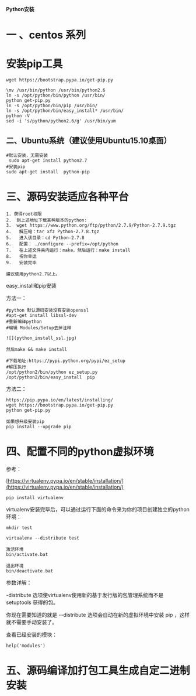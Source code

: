 **Python安装**

# 一 、centos 系列

# 安装pip工具

```
wget https://bootstrap.pypa.io/get-pip.py

\mv /usr/bin/python /usr/bin/python2.6 
ln -s /opt/python/bin/python /usr/bin/
python get-pip.py
ln -s /opt/python/bin/pip /usr/bin/
ln -s /opt/python/bin/easy_install* /usr/bin/
python -V
sed -i 's/python/python2.6/g' /usr/bin/yum
```

## 二、Ubuntu系统（建议使用Ubuntu15.10桌面）

```
#默认安装，无需安装
 sudo apt-get install python2.7
#安装pip
sudo apt-get install  python-pip
```

# 三、源码安装适应各种平台

```
1. 获得root权限
2.  到上述地址下载某种版本的python: 
3.  wget https://www.python.org/ftp/python/2.7.9/Python-2.7.9.tgz
4.   解压缩：tar xfz Python-2.7.8.tgz
5.   进入该目录：cd Python-2.7.8
6.   配置： ./configure --prefix=/opt/python
7.   在上述文件夹内运行：make，然后运行：make install
8.   祝你幸运
9.   安装完毕

建议使用python2.7以上。
```

easy\_install和pip安装

方法一：

```
#python 默认源码安装没有安装openssl
#apt-get install libssl-dev
#重新编译python
#编辑 Modules/Setup去掉注释

![](python_install_ssl.jpg)

然后make && make install

#下载地址:https://pypi.python.org/pypi/ez_setup
#解压执行
/opt/python2/bin/python ez_setup.py 
/opt/python2/bin/easy_install  pip
```

方法二：

```
https://pip.pypa.io/en/latest/installing/
wget https://bootstrap.pypa.io/get-pip.py
python get-pip.py

如果想升级安装pip
pip install --upgrade pip
```

# 四、配置不同的python虚拟环境

参考：

[https://virtualenv.pypa.io/en/stable/installation/](https://virtualenv.pypa.io/en/stable/installation/)

`pip install virtualenv`

virtualenv安装完毕后，可以通过运行下面的命令来为你的项目创建独立的python环境：

```
mkdir test

virtualenv --distribute test

激活环境
bin/activate.bat

退出环境
bin/deactivate.bat
```

参数详解：

-distribute 选项使virtualenv使用新的基于发行版的包管理系统而不是 setuptools 获得的包。

你现在需要知道的就是 --distribute 选项会自动在新的虚拟环境中安装 pip ，这样就不需要手动安装了。

查看已经安装的模块：

```
help('modules')
```

# 五、源码编译加打包工具生成自定二进制安装



